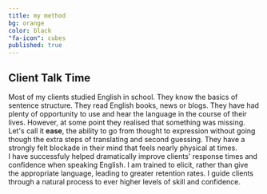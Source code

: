 ```yaml
---
title: my method
bg: orange
color: black
"fa-icon": cubes
published: true
---
```



## Client Talk Time
Most of my clients studied English in school. They know the basics of sentence structure. They read English books, news or blogs. They have had plenty of opportunity to use and hear the language in the course of their lives. However, at some point they realised that something was missing. Let's call it **ease**, the ability to go from thought to expression without going though the extra steps of translating and second guessing. They have a strongly felt blockade in their mind that feels nearly physical at times.  
I have successfuly helped dramatically improve clients' response times and confidence when speaking English. I am trained to elicit, rather than give the appropriate language, leading to greater retention rates. I guide clients through a natural process to ever higher levels of skill and confidence.
